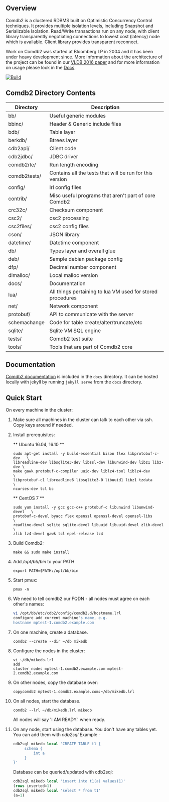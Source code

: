 ## Overview

Comdb2 is a clustered RDBMS built on Optimistic Concurrency Control
techniques. It provides multiple isolation levels, including Snapshot 
and Serializable Isolation. Read/Write transactions run on any node, 
with client library transparently negotiating connections to lowest 
cost (latency) node which is available. Client library provides
transparent reconnect.

Work on Comdb2 was started at Bloomberg LP in 2004 and it has been under heavy
development since. More information about the architecture of the project can
be found in our [VLDB 2016 paper](http://www.vldb.org/pvldb/vol9/p1377-scotti.pdf)
and for more information on usage please look in the [Docs](https://bloomberg.github.io/comdb2/overview_home.html).

[![Build](http://comdb2.s3-website-us-east-1.amazonaws.com/master.svg)](http://comdb2.s3-website-us-east-1.amazonaws.com/tests/master/detail.txt)


## Comdb2 Directory Contents

| Directory | Description |
| --- | --- |
| bb/           | Useful generic modules |
| bbinc/        | Header & Generic include files |
| bdb/          | Table layer |
| berkdb/       | Btrees layer |
| cdb2api/      | Client code |
| cdb2jdbc/     | JDBC driver |
| comdb2rle/    | Run length encoding |
| comdb2tests/  | Contains all the tests that will be run for this version |
| config/       | lrl config files |
| contrib/      | Misc useful programs that aren't part of core Comdb2 |
| crc32c/       | Checksum component |
| csc2/         | csc2 processing |
| csc2files/    | csc2 config files |
| cson/         | JSON library |
| datetime/     | Datetime component |
| db/           | Types layer and overall glue |
| deb/          | Sample debian package config |
| dfp/          | Decimal number component |
| dlmalloc/     | Local malloc version |
| docs/         | Documentation |
| lua/          | All things pertaining to lua VM used for stored procedures |
| net/          | Network component |
| protobuf/     | API to communicate with the server |
| schemachange  | Code for table create/alter/truncate/etc |
| sqlite/       | Sqlite VM SQL engine  |
| tests/        | Comdb2 test suite |
| tools/        | Tools that are part of Comdb2 core |

## Documentation

[Comdb2 documentation](http://bloomberg.github.io/comdb2) is included in the `docs` directory. 
It can be hosted locally with jekyll by running `jekyll serve` from the `docs` directory.

## Quick Start

On every machine in the cluster:

1. Make sure all machines in the cluster can talk to each other via ssh.  Copy keys around if
needed.

2. Install prerequisites: 
   
   ** Ubuntu 16.04, 16.10 **
        
   ```
   sudo apt-get install -y build-essential bison flex libprotobuf-c-dev   \
   libreadline-dev libsqlite3-dev libssl-dev libunwind-dev libz1 libz-dev \
   make gawk protobuf-c-compiler uuid-dev liblz4-tool liblz4-dev          \
   libprotobuf-c1 libreadline6 libsqlite3-0 libuuid1 libz1 tzdata         \
   ncurses-dev tcl bc
   ```

   ** CentOS 7 **

   ```
   sudo yum install -y gcc gcc-c++ protobuf-c libunwind libunwind-devel   \
   protobuf-c-devel byacc flex openssl openssl-devel openssl-libs         \
   readline-devel sqlite sqlite-devel libuuid libuuid-devel zlib-devel    \
   zlib lz4-devel gawk tcl epel-release lz4
   ```

3. Build Comdb2:

   ```
   make && sudo make install
   ```

4. Add */opt/bb/bin* to your PATH

   ```
   export PATH=$PATH:/opt/bb/bin
   ```

5. Start pmux:
   ```
   pmux -n
   ```
6. We need to tell comdb2 our FQDN - all nodes must agree on each other's names:
   ```bash
   vi /opt/bb/etc/cdb2/config/comdb2.d/hostname.lrl
   configure add current machine's name, e.g.
   hostname mptest-1.comdb2.example.com
   ```

7. On one machine, create a database.
   ```
   comdb2 --create --dir ~/db mikedb
   ```
   
8. Configure the nodes in the cluster:
   ```
   vi ~/db/mikedb.lrl
   add
   cluster nodes mptest-1.comdb2.example.com mptest-2.comdb2.example.com
   ```
   
9. On other nodes, copy the database over:
   ```
   copycomdb2 mptest-1.comdb2.example.com:~/db/mikedb.lrl
   ```
   
0. On all nodes, start the database.
   ```
   comdb2 --lrl ~/db/mikedb.lrl mikedb
   ```
   All nodes will say 'I AM READY.' when ready.

1. On any node, start using the database.  You don't have any tables yet.  You can add them with *cdb2sql* 
   Example -
   ```sql
   cdb2sql mikedb local 'CREATE TABLE t1 {
        schema {
            int a
        }
   }'
   ```

   Database can be queried/updated with cdb2sql:
   ```sql
   cdb2sql mikedb local 'insert into t1(a) values(1)'
   (rows inserted=1)
   cdb2sql mikedb local 'select * from t1'
   (a=1)
   ```
